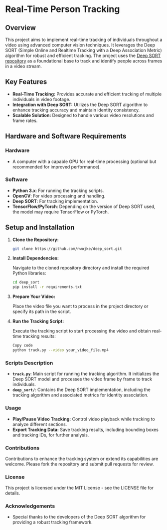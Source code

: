 # Real-Time Person Tracking

## Overview

This project aims to implement real-time tracking of individuals throughout a video using advanced computer vision techniques. It leverages the Deep SORT (Simple Online and Realtime Tracking with a Deep Association Metric) algorithm for robust and efficient tracking. The project uses the [Deep SORT repository](https://github.com/nwojke/deep_sort) as a foundational base to track and identify people across frames in a video stream.

## Key Features

- **Real-Time Tracking:** Provides accurate and efficient tracking of multiple individuals in video footage.
- **Integration with Deep SORT:** Utilizes the Deep SORT algorithm to enhance tracking accuracy and maintain identity consistency.
- **Scalable Solution:** Designed to handle various video resolutions and frame rates.

## Hardware and Software Requirements

### Hardware

- A computer with a capable GPU for real-time processing (optional but recommended for improved performance).

### Software

- **Python 3.x**: For running the tracking scripts.
- **OpenCV**: For video processing and handling.
- **Deep SORT**: For tracking implementation.
- **TensorFlow/PyTorch**: Depending on the version of Deep SORT used, the model may require TensorFlow or PyTorch.

## Setup and Installation

1. **Clone the Repository:**
   ```bash
   git clone https://github.com/nwojke/deep_sort.git

2. **Install Dependencies:**

   Navigate to the cloned repository directory and install the required Python libraries:
   ```bash
   cd deep_sort
   pip install -r requirements.txt

3. **Prepare Your Video:**

    Place the video file you want to process in the project directory or specify its path in the script.


4. **Run the Tracking Script:**

    Execute the tracking script to start processing the video and obtain real-time tracking results:

    ```bash
    Copy code
    python track.py --video your_video_file.mp4

### Scripts Description

- **`track.py`**: Main script for running the tracking algorithm. It initializes the Deep SORT model and processes the video frame by frame to track individuals.
- **`deep_sort/`**: Contains the Deep SORT implementation, including the tracking algorithm and associated metrics for identity association.

### Usage

- **Play/Pause Video Tracking:** Control video playback while tracking to analyze different sections.
- **Export Tracking Data:** Save tracking results, including bounding boxes and tracking IDs, for further analysis.

### Contributions

Contributions to enhance the tracking system or extend its capabilities are welcome. Please fork the repository and submit pull requests for review.

### License

This project is licensed under the MIT License - see the LICENSE file for details.

### Acknowledgements

- Special thanks to the developers of the Deep SORT algorithm for providing a robust tracking framework.
